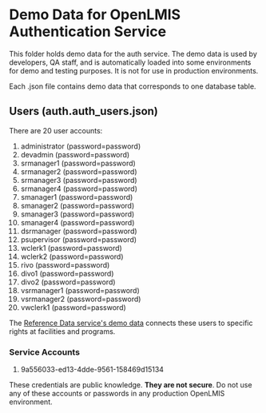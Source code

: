 # Demo Data for OpenLMIS Authentication Service
This folder holds demo data for the auth service. The demo data is used by developers, QA staff,
and is automatically loaded into some environments for demo and testing purposes. It is not for use
in production environments.

Each .json file contains demo data that corresponds to one database table.

## Users (auth.auth_users.json)
There are 20 user accounts:

1. administrator (password=password)
2. devadmin (password=password)
3. srmanager1 (password=password)
4. srmanager2 (password=password)
5. srmanager3 (password=password)
6. srmanager4 (password=password)
7. smanager1 (password=password)
8. smanager2 (password=password)
9. smanager3 (password=password)
10. smanager4 (password=password)
11. dsrmanager (password=password)
12. psupervisor (password=password)
13. wclerk1 (password=password)
14. wclerk2 (password=password)
15. rivo (password=password)
16. divo1 (password=password)
17. divo2 (password=password)
18. vsrmanager1 (password=password)
19. vsrmanager2 (password=password)
20. vwclerk1 (password=password)

The [Reference Data service's demo data](https://github.com/OpenLMIS/openlmis-referencedata/tree/master/demo-data)
connects these users to specific rights at facilities and programs.

### Service Accounts

1. 9a556033-ed13-4dde-9561-158469d15134

These credentials are public knowledge. **They are not secure**. Do not use any of these accounts or
passwords in any production OpenLMIS environment.

